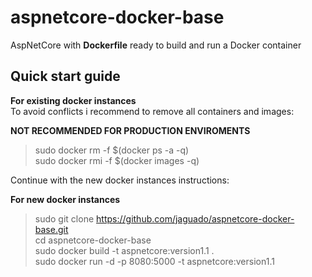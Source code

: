 # aspnetcore-docker-base #
AspNetCore with **Dockerfile** ready to build and run a Docker container  

## Quick start guide ##

**For existing docker instances**  
To avoid conflicts i recommend to remove all containers and images: 
  
**NOT RECOMMENDED FOR PRODUCTION ENVIROMENTS**  
  
>sudo docker rm  -f $(docker ps -a -q)  
>sudo docker rmi -f $(docker images -q)  
  
Continue with the new docker instances instructions:  
  
  
**For new docker instances**  
  
>sudo git clone https://github.com/jaguado/aspnetcore-docker-base.git  
>cd aspnetcore-docker-base  
>sudo docker build -t aspnetcore:version1.1 .  
>sudo docker run -d -p 8080:5000 -t aspnetcore:version1.1  
